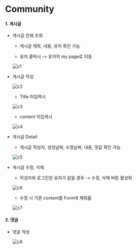 # Community

#### 1. 게시글

* 게시글 전체 조회
  
  * 게시글 제목, 내용, 유저 확인 가능
  
  * 유저 클릭시 -> 유저의 my page로 이동
  
  ![c1](https://github.com/seuluv/Movie4resT/assets/121653143/8cfc8881-4d60-45f1-bb19-6b4eb325c64d)

* 게시글 작성
  
  ![c2](https://github.com/seuluv/Movie4resT/assets/121653143/f9c2fa36-5430-4ba1-8947-ebdcf14a7648)
  
  * Title 미입력시
  
  ![c3](https://github.com/seuluv/Movie4resT/assets/121653143/4c7a0950-3bef-4db4-9a63-a0b00d12ea65)
  
  * content 미입력시
  
  ![c4](https://github.com/seuluv/Movie4resT/assets/121653143/2852eb16-7458-45a2-90a1-9f20e596e450)

* 게시글 Detail
  
  * 게시글 작성자, 생성날짜, 수정날짜, 내용, 댓글 확인 가능
  
  ![c5](https://github.com/seuluv/Movie4resT/assets/121653143/26a0f98e-b25a-48d6-8f92-ecbda6b1b050)

* 게시글 수정, 삭제
  
  * 작성자와 로그인한 유저가 같을 경우 -> 수정, 삭제 버튼 활성화
    
  ![c6](https://github.com/seuluv/Movie4resT/assets/121653143/25e05d73-a42--49b9-be96be-c296cd4127a)
  
   * 수정 시 기존 content를 Form에 채워줌
    
  ![c7](https://github.com/seuluv/Movie4resT/assets/121653143/dbab5208-b58aa436--81110943-f78877)



#### 2. 댓글

* 댓글 작성

  ![c8](https://github.com/seuluv/Movie4resT/assets//12153/dbab52088ba36--81110943-f87877)
